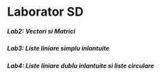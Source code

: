 <h1>Laborator SD</h1>
<h5>Lab2: Vectori si Matrici</h5>
<h5>Lab3: Liste liniare simplu inlantuite</h5>
<h5>Lab4: Liste liniare dublu inlantuite si liste circulare</h5>

